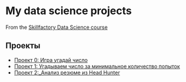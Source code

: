 # My data science projects

From the [Skillfactory Data Science course](https://skillfactory.ru/data-scientist)

## Проекты

* [Проект 0: Игра угадай число](https://github.com/lexx1207/data_science_project/tree/main/project_0)
* [Проект 1: Угадываем число за минимальное количество попыток](https://github.com/lexx1207/data_science_project/tree/main/project_1)
* [Проект 2:_Анализ резюме из Head Hunter](https://github.com/lexx1207/data_science_project/tree/main/Project_2)
